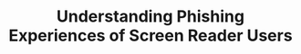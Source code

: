 ---
###############
# DO NOT EDIT
layout: publication
###############

###############
# TO EDIT
# pub title
title: "Understanding Phishing Experiences of Screen Reader Users"

# publication image
#image:
# name: 2024_ijsr_cpigeon.jpg
# alt-text: "4 older adults around a table looking at the screen and listening to the researcher explaining the role of the tangible pieces on the table" # provide a short description for the image #a11y

# short description of the publication
description: "Phishing has become a pervasive threat to our society. Current phishing countermeasures depend strongly on vision, often inadequate for screen reader users. We conducted 10 semi-structured interviews and 14 lab-based sessions with screen reader users to understand their phishing experiences and defenses. Our work hints at opportunities for more accessible phishing prevention."

# authors of the publication
authors: João Janeiro, Sérgio Alves, Tiago Guerreiro, Florian Alt, Verena Distler

# link to the pdf
pdf: ../downloads/ieeesp.pdf

# external-links:
#  - name: Presentation Video
#    url: https://www.youtube.com/watch?v=fGqf6sBF4eE&feature=youtu.be

 # people associated with the publication
people:
  - tjvg
  - saa

conference-name: S&P
venue: "IEEE Security and Privacy"
year: 2024

projects:
  - ui_personalization

# area for filter purpose
area: access
###
---